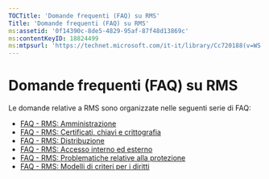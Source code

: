 ```yaml
---
TOCTitle: 'Domande frequenti (FAQ) su RMS'
Title: 'Domande frequenti (FAQ) su RMS'
ms:assetid: '0f14390c-8de5-4829-95af-87f48d13869c'
ms:contentKeyID: 18824499
ms:mtpsurl: 'https://technet.microsoft.com/it-it/library/Cc720188(v=WS.10)'
---
```


Domande frequenti (FAQ) su RMS
==============================

Le domande relative a RMS sono organizzate nelle seguenti serie di FAQ:

-   [FAQ - RMS: Amministrazione](https://technet.microsoft.com/43f77336-5e62-4405-9efb-55417a402d62)
-   [FAQ - RMS: Certificati, chiavi e crittografia](https://technet.microsoft.com/ad8cc088-1dea-44c2-be68-9091129f0f12)
-   [FAQ - RMS: Distribuzione](https://technet.microsoft.com/5559ae65-77ae-4e0b-bfd8-3512409ed29b)
-   [FAQ - RMS: Accesso interno ed esterno](https://technet.microsoft.com/59c2c51f-6c20-450c-a334-0e1486292074)
-   [FAQ - RMS: Problematiche relative alla protezione](https://technet.microsoft.com/ff433834-79aa-481f-bd39-3393be12a26f)
-   [FAQ - RMS: Modelli di criteri per i diritti](https://technet.microsoft.com/01515f08-9844-4c1a-9ab5-a5a60a901b50)

